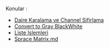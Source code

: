Konular :

 - [Daire Karalama ve Channel Sifirlama](1_Daire_Karalama_ve_Channel_Sifirlama.md)
 - [Convert to Gray BlackWhite](2_Convert_to_Gray_BlackWhite.md)
 - [Liste Islemleri](3_Liste_Islemleri.md)
 - [Sprace Matrix.md](7_Sprace_Matrix.md)

